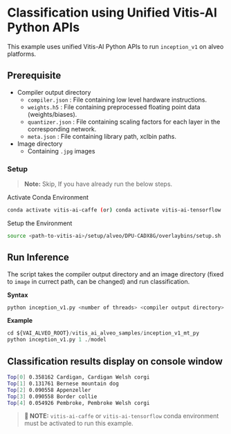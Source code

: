 # Classification using Unified Vitis-AI Python APIs

This example uses unified Vitis-AI Python APIs to run `inception_v1` on alveo platforms. 

## Prerequisite

- Compiler output directory
  - `compiler.json` : File containing low level hardware instructions.
  - `weights.h5` : File containing preprocessed floating point data (weights/biases).
  - `quantizer.json` : File containing scaling factors for each layer in the corresponding network.
  - `meta.json` : File containing library path, xclbin paths.
- Image directory
  - Containing `.jpg` images

### Setup

> **Note:** Skip, If you have already run the below steps.

Activate Conda Environment
  ```sh
  conda activate vitis-ai-caffe (or) conda activate vitis-ai-tensorflow
  ```

Setup the Environment

  ```sh
  source <path-to-vitis-ai>/setup/alveo/DPU-CADX8G/overlaybins/setup.sh
  ```

## Run Inference

The script takes the compiler output directory and an image directory (fixed to `image` in currect path, can be changed) and run classification.

**Syntax**
```Python
python inception_v1.py <number of threads> <compiler output directory>
```

**Example**

```Python
cd ${VAI_ALVEO_ROOT}/vitis_ai_alveo_samples/inception_v1_mt_py
python inception_v1.py 1 ./model
```

## Classification results display on console window

```sh
Top[0] 0.358162 Cardigan, Cardigan Welsh corgi
Top[1] 0.131761 Bernese mountain dog
Top[2] 0.090558 Appenzeller
Top[3] 0.090558 Border collie
Top[4] 0.054926 Pembroke, Pembroke Welsh corgi
```

>**:pushpin: NOTE:** `vitis-ai-caffe` or `vitis-ai-tensorflow` conda environment must be activated to run this example.


